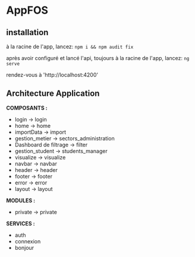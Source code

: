 # AppFOS

## installation
à la racine de l'app, lancez:
`npm i && npm audit fix`

après avoir configuré et lancé l'api, toujours à la racine de l'app, lancez:
`ng serve`

rendez-vous à 'http://localhost:4200'

## Architecture Application

**COMPOSANTS :**
- login                     -> login
- home                      -> home
- importData                -> import
- gestion_metier            -> sectors_administration
- Dashboard de filtrage     -> filter
- gestion_student           -> students_manager
- visualize                 -> visualize
- navbar                    -> navbar
- header                    -> header
- footer                    -> footer
- error                     -> error
- layout                    -> layout

**MODULES :**
- private                   -> private

**SERVICES :**
- auth                      
- connexion
- bonjour


